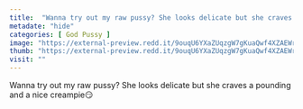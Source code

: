 ```yaml
---
title:  "Wanna try out my raw pussy? She looks delicate but she craves a pounding and a nice creampie😏"
metadate: "hide"
categories: [ God Pussy ]
image: "https://external-preview.redd.it/9ouqU6YXaZUqzgW7gKuaQwf4XZAEWrQNAjXLPN3TAbU.jpg?auto=webp&s=6641827c6c923421aac24d087ea2d62302404100"
thumb: "https://external-preview.redd.it/9ouqU6YXaZUqzgW7gKuaQwf4XZAEWrQNAjXLPN3TAbU.jpg?width=1080&crop=smart&auto=webp&s=16f76acc44d45bdc2d04e9c471a47a0bbf4bef9b"
visit: ""
---
```

Wanna try out my raw pussy? She looks delicate but she craves a pounding and a nice creampie😏
